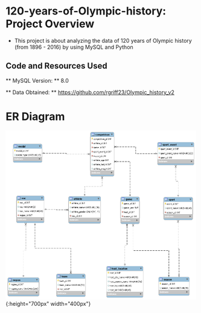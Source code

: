 # 120-years-of-Olympic-history: Project Overview
* This project is about analyzing the data of 120 years of Olympic history (from 1896 - 2016) by using MySQL and Python

## Code and Resources Used
** MySQL Version: ** 8.0

** Data Obtained: ** https://github.com/rgriff23/Olympic_history_v2


# ER Diagram 
![ER Diagram](https://github.com/JasonYao3/120-years-of-Olympic-history/blob/master/Olympic%20ER%20Diagram.png){:height="700px" width="400px"}

